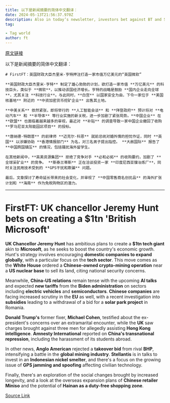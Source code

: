 ```yaml
---
title: 以下是新闻摘要的简体中文翻译：
date: 2024-05-13T21:56:37.970Z
description: Also in today’s newsletter, investors bet against BT and Saudi Arabia’s diversification plan faces reality check
tag: 

- Tag world
author: ft
---
```


[原文链接](https://ft.com/content/8110c515-2df0-476a-a1d8-15831af4396d)

以下是新闻摘要的简体中文翻译：

```
# FirstFT：英国财政大臣杰里米·亨特押注打造一家市值万亿美元的“英国微软”

**英国财政大臣杰里米·亨特** 制定了雄心勃勃的计划，欲打造一家市值 **万亿美元** 的科技巨头，类似于 **微软**，以推动该国经济增长。亨特的战略是鼓励 **国内企业走向全球**，尤其关注 **科技行业**。与此同时，**白宫** 以国家安全为由，下令一家位于 **美国核基地** 附近的 **中资加密货币挖矿企业** 出售其土地。

**中美关系** 依然紧张，即将举行的 **人工智能会谈** 和 **拜登政府** 预计将对 **电动汽车** 和 **半导体** 等行业实施的新关税，进一步加剧了紧张局势。**中国企业** 在 **欧盟** 也面临着越来越多的审视，最近对 **补贴** 的调查导致一家中国企业撤回了收购 **罗马尼亚太阳能园区项目** 的投标。

**唐纳德·特朗普** 的前律师 **迈克尔·科恩** 就前总统对婚外情的担忧作证，同时 **英国** 以涉嫌协助 **香港情报部门** 为名，对三名男子提出指控。 **大赦国际** 报告了 **中国跨国镇压** 的情况，包括骚扰海外留学生。

在其他新闻中，**英美资源集团** 拒绝了竞争对手 **必和必拓** 的收购要约，加剧了 **全球采矿业** 的竞争。 **斯泰兰蒂斯** 正在洽谈投资一家 **印度尼西亚镍冶炼厂**，同时关注民用技术受到的 **GPS干扰和欺骗** 问题。

最后，文章探讨了寿命延长带来的社会变化，并审视了 **中国零售商名创优品** 的海外扩张计划和 **海南** 作为免税购物区的潜力。
```

---

# FirstFT: UK chancellor Jeremy Hunt bets on creating a $1tn 'British Microsoft' 

**UK Chancellor Jeremy Hunt** has ambitious plans to create a **$1tn tech giant** akin to **Microsoft**, as he seeks to boost the country's economic growth. Hunt's strategy involves encouraging **domestic companies to expand globally**, with a particular focus on the **tech sector**. This move comes as the **White House** ordered a **Chinese-owned crypto-mining operation** near a **US nuclear base** to sell its land, citing national security concerns. 

Meanwhile, **China-US relations** remain tense with the upcoming **AI talks** and expected **new tariffs** from the **Biden administration** on sectors including **electric vehicles** and **semiconductors**. **Chinese companies** are facing increased scrutiny in the **EU** as well, with a recent investigation into **subsidies** leading to a withdrawal of a bid for a **solar park project** in Romania. 

**Donald Trump's** former fixer, **Michael Cohen**, testified about the ex-president's concerns over an extramarital encounter, while the **UK** saw charges brought against three men for allegedly assisting **Hong Kong intelligence**. **Amnesty International** reported on **China's transnational repression**, including the harassment of its students abroad. 

In other news, **Anglo American** rejected a **takeover bid** from rival **BHP**, intensifying a battle in the **global mining industry**. **Stellantis** is in talks to invest in an **Indonesian nickel smelter**, and there's a focus on the growing issue of **GPS jamming and spoofing** affecting civilian technology. 

Finally, there's an exploration of the social changes brought by increased longevity, and a look at the overseas expansion plans of **Chinese retailer Miniso** and the potential of **Hainan as a duty-free shopping zone**.

[Source Link](https://ft.com/content/8110c515-2df0-476a-a1d8-15831af4396d)

